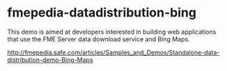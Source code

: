 fmepedia-datadistribution-bing
====================================

This demo is aimed at developers interested in building web applications that use the FME Server data download service and Bing Maps.

http://fmepedia.safe.com/articles/Samples_and_Demos/Standalone-data-distribution-demo-Bing-Maps